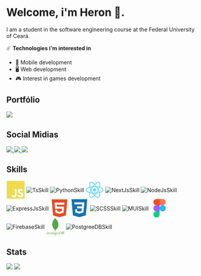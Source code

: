 # Welcome, i'm Heron :wave:.

I am a student in the software engineering course at the Federal University of Ceará.

:comet: **Technologies i'm interested in**
- :iphone: Mobile development
- :desktop_computer: Web development
- :video_game: Interest in games development

## Portfólio
<a href="http://portfolio-szheron.vercel.app/">
  <img src="https://img.shields.io/badge/Portfolio-%23000000.svg?style=for-the-badge" target="_blank">
</a>

## Social Midias
<a href="https://www.linkedin.com/in/heronrodrigues/">
  <img src="https://img.shields.io/badge/LinkedIn-0077B5?style=for-the-badge&logo=linkedin&logoColor=white" target="_blank">
</a>
<a href="https://www.instagram.com/szheron/">
  <img src="https://img.shields.io/badge/Instagram-E4405F?style=for-the-badge&logo=instagram&logoColor=white" target="_blank">
</a>
<a href="mailto: contatoheron.dev@gmail.com">
  <img src="https://img.shields.io/badge/Gmail-D14836?style=for-the-badge&logo=gmail&logoColor=white" target="_blank">
</a>

## Skills
<div>
  <img align="center" alt="JsSkill" height="48" width="48" src="https://raw.githubusercontent.com/devicons/devicon/master/icons/javascript/javascript-plain.svg"/>
  <img align="center" alt="TsSkill" height="48" width="48" src="https://cdn.jsdelivr.net/gh/devicons/devicon/icons/typescript/typescript-plain.svg"/>
  <img align="center" alt="PythonSkill" height="48" width="48" src="https://cdn.jsdelivr.net/gh/devicons/devicon/icons/python/python-original.svg"/>
  <img align="center" alt="ReactSkill" height="48" width="48" src="https://raw.githubusercontent.com/devicons/devicon/master/icons/react/react-original.svg"/>
  <img align="center" alt="NextJsSkill" height="48" width="48" src="https://cdn.jsdelivr.net/gh/devicons/devicon/icons/nextjs/nextjs-line.svg"/>
  <img align="center" alt="NodeJsSkill" height="48" width="48" src="https://cdn.jsdelivr.net/gh/devicons/devicon/icons/nodejs/nodejs-original.svg"/>
  <img align="center" alt="ExpressJsSkill" height="48" width="48" src="https://cdn.jsdelivr.net/gh/devicons/devicon/icons/express/express-original.svg"/>
  <img align="center" alt="HTMLSkill" height="48" width="48" src="https://raw.githubusercontent.com/devicons/devicon/master/icons/html5/html5-plain.svg"/>
  <img align="center" alt="CSSSkill" height="48" width="48" src="https://raw.githubusercontent.com/devicons/devicon/master/icons/css3/css3-plain.svg"/>
  <img align="center" alt="SCSSSkill" height="48" width="48" src="https://cdn.jsdelivr.net/gh/devicons/devicon/icons/sass/sass-original.svg"/>
  <img align="center" alt="MUISkill" height="48" width="48" src="https://mui.com/static/logo.png"/>
  <img align="center" alt="FigmanSkill" height="48" width="48" src="https://raw.githubusercontent.com/devicons/devicon/master/icons/figma/figma-original.svg"/>
  <img align="center" alt="FirebaseSkill" height="48" width="48" src="https://cdn.jsdelivr.net/gh/devicons/devicon/icons/firebase/firebase-plain.svg"/>
  <img align="center" alt="MongoDBSkill" height="48" width="48" src="https://raw.githubusercontent.com/devicons/devicon/master/icons/mongodb/mongodb-plain-wordmark.svg"/>
  <img align="center" alt="PostgreeDBSkill" height="48" width="48" src="https://cdn.jsdelivr.net/gh/devicons/devicon/icons/postgresql/postgresql-original.svg" />
</div>

## Stats
<div>
  <img height="180em" src="https://github-readme-stats.vercel.app/api?username=szHeron&show_icons=true&theme=radical"/>
  <img height="180em" src="https://github-readme-stats.vercel.app/api/top-langs/?username=szHeron&layout=compact&langs_count=16&theme=radical"/>
</div>
